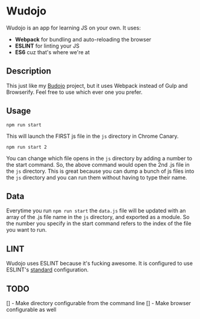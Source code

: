 # Wudojo

Wudojo is an app for learning JS on your own. It uses:

- **Webpack** for bundling and auto-reloading the browser
- **ESLINT** for linting your JS
- **ES6** cuz that's where we're at

## Description

This just like my [Budojo]() project, but it uses Webpack instead of Gulp and Browserify. Feel free to use which ever one you prefer.

## Usage

`npm run start`

This will launch the FIRST js file in the `js` directory in Chrome Canary.

`npm run start 2`

You can change which file opens in the `js` directory by adding a number to the start command. So, the above command would open the 2nd .js file in the `js` directory. This is great because you can dump a bunch of js files into the `js` directory and you can run them without having to type their name.

## Data

Everytime you run `npm run start` the `data.js` file will be updated with an array of the .js file name in the `js` directory, and exported as a module. So the number you specify in the start command refers to the index of the file you want to run.

## LINT

Wudojo uses ESLINT because it's fucking awesome. It is configured to use ESLINT's [standard](https://github.com/feross/eslint-config-standard) configuration.


## TODO

[] - Make directory configurable from the command line
[] - Make browser configurable as well
